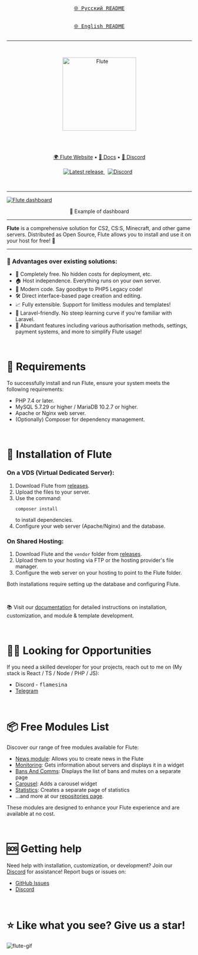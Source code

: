 <div align="center">
  
[<kbd><br>🌐 Русский README<br><br></kbd>](./README_RU.md)
[<kbd><br>🌐 English README<br><br></kbd>](./README.md)
</div>

<hr />
&nbsp;
<p align="center">
  <a href="https://flute-cms.com" target="_blank">
    <img src="https://github.com/FlamesONE/flute/assets/62756604/51df206a-a767-48cb-a7ec-c777c1a15cb8" alt="Flute" width="200px">
  </a>
</p>
&nbsp;

<br />
<br />
<p align="center">
  <a href="https://flute-cms.com/">🌍 Flute Website</a> •
    <a href="https://docs.flute-cms.com/">📖 Docs</a> •
    <a href="https://discord.gg/BcBMeVJJsd">💬 Discord</a>
    <br /><br />
   <a href="https://github.com/Flute-CMS/cms/releases/">
        <img src="https://img.shields.io/github/release/Flute-CMS/cms.svg" alt="Latest release" />
    </a>
  &nbsp;
  <a href="https://discord.gg/BcBMeVJJsd"><img alt="Discord" src="https://img.shields.io/discord/869991184968323092?label=Discord&color=7289da&style=flat-square" /></a>
  &nbsp;
</p>
&nbsp;

<hr />

<a href="https://docs.flute-cms.com">
  <img src="https://github.com/FlamesONE/flute/assets/62756604/8944acba-b7af-4fbf-b21f-0e2229b0a5fb" alt="Flute dashboard"/>
</a>
<p align="center">
  👀 Example of dashboard
</p>

<hr />
<b>Flute</b> is a comprehensive solution for CS2, CS:S, Minecraft, and other game servers. Distributed as Open Source, Flute allows you to install and use it on your host for free! 🎉

<hr />

<h3>🚀 Advantages over existing solutions:</h3>
<ul>
  <li>💯 Completely free. No hidden costs for deployment, etc.</li>
  <li>🏠 Host independence. Everything runs on your own server.</li>
  <li>🌟 Modern code. Say goodbye to PHP5 Legacy code!</li>
  <li>🛠️ Direct interface-based page creation and editing.</li>
  <li>📈 Fully extensible. Support for limitless modules and templates!</li>
  <li>🔗 Laravel-friendly. No steep learning curve if you're familiar with Laravel.</li>
  <li>🔧 Abundant features including various authorisation methods, settings, payment systems, and more to simplify Flute usage!</li>
</ul>

&nbsp;

# 💼 Requirements

To successfully install and run Flute, ensure your system meets the following requirements:
- PHP 7.4 or later.
- MySQL 5.7.29 or higher / MariaDB 10.2.7 or higher.
- Apache or Nginx web server.
- (Optionally) Composer for dependency management.

&nbsp;

# 🚀 Installation of Flute

### On a VDS (Virtual Dedicated Server):
1. Download Flute from [releases](https://github.com/Flute-CMS/cms/releases).
2. Upload the files to your server.
3. Use the command:
   ```
   composer install
   ```
   to install dependencies.
4. Configure your web server (Apache/Nginx) and the database.

### On Shared Hosting:
1. Download Flute and the `vendor` folder from [releases](https://github.com/Flute-CMS/cms/releases).
2. Upload them to your hosting via FTP or the hosting provider's file manager.
3. Configure the web server on your hosting to point to the Flute folder.

Both installations require setting up the database and configuring Flute.

&nbsp;

📚 Visit our [documentation](https://docs.flute-cms.com/docs/what_it) for detailed instructions on installation, customization, and module & template development.

&nbsp;
# 👨‍💻 Looking for Opportunities

If you need a skilled developer for your projects, reach out to me on (My stack is React / TS / Node / PHP / JS):
- Discord - <kbd>flamesina</kbd>
- [Telegram](https://t.me/flamesina)
  
&nbsp;

# 📦 Free Modules List

Discover our range of free modules available for Flute:

- [News module](https://github.com/Flute-CMS/news): Allows you to create news in the Flute
- [Monitoring](https://github.com/Flute-CMS/monitoring): Gets information about servers and displays it in a widget
- [Bans And Comms](https://github.com/Flute-CMS/BansComms): Displays the list of bans and mutes on a separate page
- [Carousel](https://github.com/Flute-CMS/carousel): Adds a carousel widget
- [Statistics](https://github.com/Flute-CMS/stats): Creates a separate page of statistics
- ...and more at our [repositories page](https://github.com/orgs/Flute-CMS/repositories).

These modules are designed to enhance your Flute experience and are available at no cost.


&nbsp;
# 🆘 Getting help

Need help with installation, customization, or development? Join our [Discord](https://discord.gg/BcBMeVJJsd) for assistance! Report bugs or issues on:
- [GitHub Issues](https://github.com/Flute-CMS/cms/issues)
- [Discord](https://discord.gg/BcBMeVJJsd)

&nbsp;

# ⭐ Like what you see? Give us a star!
![flute-gif](https://github.com/FlamesONE/flute/assets/62756604/9af2cfe8-f225-44bb-931c-5447369811f2)
